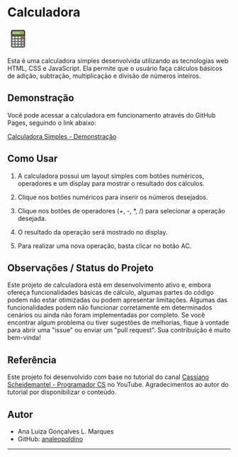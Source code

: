 # Calculadora 

![Calculadora](imagens/icons8-calculator.gif)

Esta é uma calculadora simples desenvolvida utilizando as tecnologias web HTML, CSS e JavaScript. Ela permite que o usuário faça cálculos básicos de adição, subtração, multiplicação e divisão de números inteiros.

## Demonstração

Você pode acessar a calculadora em funcionamento através do GitHub Pages, seguindo o link abaixo:

[Calculadora Simples - Demonstração](https://analeopoldino.github.io/Calculadora/)

## Como Usar

1. A calculadora possui um layout simples com botões numéricos, operadores e um display para mostrar o resultado dos cálculos.

2. Clique nos botões numéricos para inserir os números desejados.

3. Clique nos botões de operadores (+, -, *, /) para selecionar a operação desejada.

4. O resultado da operação será mostrado no display.

5. Para realizar uma nova operação, basta clicar no botão AC.

## Observações / Status do Projeto
Este projeto de calculadora está em desenvolvimento ativo e, embora ofereça funcionalidades básicas de cálculo, algumas partes do código podem não estar otimizadas ou podem apresentar limitações. Algumas das funcionalidades podem não funcionar corretamente em determinados cenários ou ainda não foram implementadas por completo.
Se você encontrar algum problema ou tiver sugestões de melhorias, fique à vontade para abrir uma "issue" ou enviar um "pull request". Sua contribuição é muito bem-vinda!

## Referência

Este projeto foi desenvolvido com base no tutorial do canal [Cassiano Scheidemantel - Programador CS](https://youtu.be/gya87US6-hQ) no YouTube. Agradecimentos ao autor do tutorial por disponibilizar o conteúdo.

## Autor

- Ana Luiza Gonçalves L. Marques
- GitHub: [analeopoldino](https://github.com/analeopoldino)

---


 
